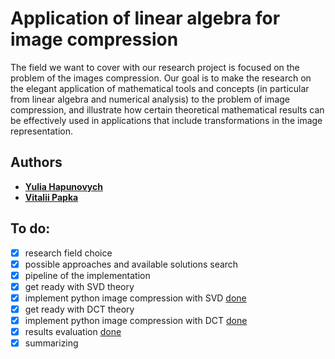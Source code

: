 # Application of linear algebra for image compression

The field we want to cover with our research project is focused on the problem of the images compression.
Our goal is to make the research on the elegant application of mathematical tools and concepts (in particular from linear algebra and numerical analysis) to the problem of image compression, and illustrate how certain theoretical mathematical results can be effectively used in applications that include transformations in the image representation.

## Authors

* **[Yulia Hapunovych](https://github.com/YulitaGap)** 
* **[Vitalii Papka](https://github.com/vitaliuchik)**

## To do:

- [x] research field choice
- [x] possible approaches and available solutions search
- [x] pipeline of the implementation
- [x] get ready with SVD theory
- [x] implement python image compression with SVD [done](https://github.com/YulitaGap/LinearAlgebraProject/tree/master/svd_compression)
- [x] get ready with DCT theory
- [x] implement python image compression with DCT [done](https://github.com/YulitaGap/LinearAlgebraProject/tree/master/dct_compression)
- [x] results evaluation [done](https://github.com/YulitaGap/LinearAlgebraProject/tree/master/algorithms_evaluation)
- [x] summarizing
